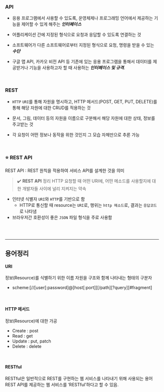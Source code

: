 ### API

- 응용 프로그램에서 사용할 수 있도록, 운영체제나 프로그래밍 언어에서 제공하는 기능을 제어할 수 있게 해주는 **_인터페이스_**
- 어플리케이션 간에 지정된 형식으로 요청과 응답할 수 있도록 연결하는 것

- 소프트웨어가 다른 소프트웨어로부터 지정된 형식으로 요청, 명령을 받을 수 있는 _**수단**_
- 구글 맵 API, 카카오 비전 API 등 기존에 있는 응용 프로그램을 통해서 데이터를 제공받거나 기능을 사용하고자 할 때 사용하는 **_인터페이스 및 규격_**.

<br/>

### REST

- `HTTP` `URI`를 통해 자원을 명시하고, HTTP 메서드(POST, GET, PUT, DELETE)를 통해 해당 자원에 대한 CRUD를 적용하는 것

- 문서, 그림, 데이터 등의 자원을 이름으로 구분해서 해당 자원에 대한 상태, 정보를 주고받는 것
- 각 요청이 어떤 정보나 동작을 위한 것인지 그 모습 자체만으로 추론 가능

<br/>

### ⭐️ REST API

REST API : REST 원칙을 적용하여 서비스 API를 설계한 것을 의미

> ✔️ **REST API** 정리
> HTTP 요청할 때 어떤 URI에, 어떤 메소드를 사용할지에 대한 개발자들 사이에 널리 지켜지는 약속

- 인터넷 식별자 `URI`와 `HTTP`를 기반으로 함
  - HTTP로 통신할 때 resource는 `URI`로, 행위는 `http 메소드`로, 결과는 `응답코드`로 나타냄
- 브라우저간 호환성이 좋은 `JSON` 파일 형식을 주로 사용함

<br/>
<br/>

---

## 용어정리

#### URI

정보(Resource)를 식별하기 위한 이름
자원을 구조와 함께 나타내는 형태의 구분자

- scheme:[//[user[:password]@]host[:port]][/path][?query][#fragment]

<br/>

#### HTTP 메서드

정보(Resource)에 대한 가공

- Create : post
- Read : get
- Update : put, patch
- Delete : delete

<br/>

#### RESTful

RESTful은 일반적으로 REST를 구현하는 웹 서비스를 나타내기 위해 사용되는 용어
REST API를 제공하는 웹 서비스를 ‘RESTful’하다고 할 수 있음.

<br/>
